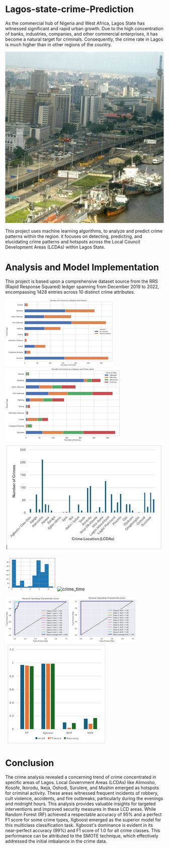 # Lagos-state-crime-Prediction

As the commercial hub of Nigeria and West Africa, Lagos State has witnessed significant and rapid urban growth. Due to the high concentration of banks, industries, companies, and other commercial enterprises, it has become a natural target for criminals. Consequently, the crime rate in Lagos is much higher than in other regions of the country. 

![Lagos Nigeria](Lagos1.jpg)

This project uses machine learning algorithms, to analyze and predict crime patterns within the region. it focuses on detecting, predicting, and elucidating crime patterns and hotspots across the Local Council Development Areas (LCDAs) within Lagos State. 

# Analysis and Model Implementation

This project is based upon a comprehensive dataset source from the RRS (Rapid Response Squared) ledger spanning from December 2019 to 2022, encompassing 1428 entries across 10 distinct crime attributes.

![crime_season](season.png) ![crime_time](time_of_day.png) ![crime_locations](bar22.png)

![crime_season](smote1.png) ![crime_time](smote.png)

![Random forest Auc_score](auc.png) ![Xgb Auc score](auc_xgb.png) ![Result](bar222.png)


# Conclusion

The crime analysis revealed a concerning trend of crime concentrated in specific areas of Lagos. Local Government Areas (LCDAs) like Alimosho, Kosofe, Ikorodu, Ikeja, Oshodi, Surulere, and Mushin emerged as hotspots for criminal activity. These areas witnessed frequent incidents of robbery, cult violence, accidents, and fire outbreaks, particularly during the evenings and midnight hours. This analysis provides valuable insights for targeted interventions and improved security measures in these  LCD areas.
While Random Forest (RF) achieved a respectable accuracy of 95% and a perfect F1 score for some crime types, Xgboost emerged as the superior model for this multiclass classification task. Xgboost's dominance is evident in its near-perfect accuracy (99%) and F1 score of 1.0 for all crime classes. This performance can be attributed to the SMOTE technique, which effectively addressed the initial imbalance in the crime data.  

